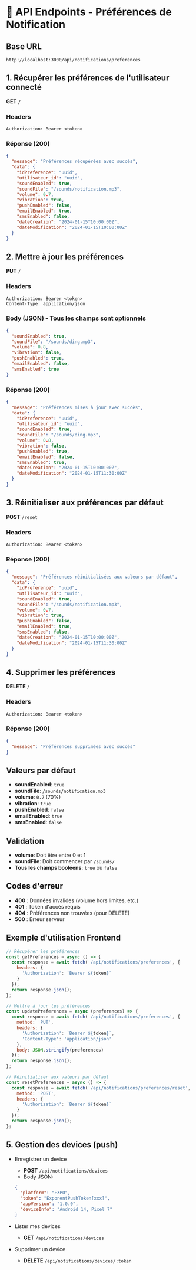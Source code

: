 # 🔔 API Endpoints - Préférences de Notification

## Base URL
```
http://localhost:3000/api/notifications/preferences
```

## 1. Récupérer les préférences de l'utilisateur connecté
**GET** `/`

### Headers
```
Authorization: Bearer <token>
```

### Réponse (200)
```json
{
  "message": "Préférences récupérées avec succès",
  "data": {
    "idPreference": "uuid",
    "utilisateur_id": "uuid",
    "soundEnabled": true,
    "soundFile": "/sounds/notification.mp3",
    "volume": 0.7,
    "vibration": true,
    "pushEnabled": false,
    "emailEnabled": true,
    "smsEnabled": false,
    "dateCreation": "2024-01-15T10:00:00Z",
    "dateModification": "2024-01-15T10:00:00Z"
  }
}
```

## 2. Mettre à jour les préférences
**PUT** `/`

### Headers
```
Authorization: Bearer <token>
Content-Type: application/json
```

### Body (JSON) - Tous les champs sont optionnels
```json
{
  "soundEnabled": true,
  "soundFile": "/sounds/ding.mp3",
  "volume": 0.8,
  "vibration": false,
  "pushEnabled": true,
  "emailEnabled": false,
  "smsEnabled": true
}
```

### Réponse (200)
```json
{
  "message": "Préférences mises à jour avec succès",
  "data": {
    "idPreference": "uuid",
    "utilisateur_id": "uuid",
    "soundEnabled": true,
    "soundFile": "/sounds/ding.mp3",
    "volume": 0.8,
    "vibration": false,
    "pushEnabled": true,
    "emailEnabled": false,
    "smsEnabled": true,
    "dateCreation": "2024-01-15T10:00:00Z",
    "dateModification": "2024-01-15T11:30:00Z"
  }
}
```

## 3. Réinitialiser aux préférences par défaut
**POST** `/reset`

### Headers
```
Authorization: Bearer <token>
```

### Réponse (200)
```json
{
  "message": "Préférences réinitialisées aux valeurs par défaut",
  "data": {
    "idPreference": "uuid",
    "utilisateur_id": "uuid",
    "soundEnabled": true,
    "soundFile": "/sounds/notification.mp3",
    "volume": 0.7,
    "vibration": true,
    "pushEnabled": false,
    "emailEnabled": true,
    "smsEnabled": false,
    "dateCreation": "2024-01-15T10:00:00Z",
    "dateModification": "2024-01-15T11:30:00Z"
  }
}
```

## 4. Supprimer les préférences
**DELETE** `/`

### Headers
```
Authorization: Bearer <token>
```

### Réponse (200)
```json
{
  "message": "Préférences supprimées avec succès"
}
```

## Valeurs par défaut
- **soundEnabled**: `true`
- **soundFile**: `/sounds/notification.mp3`
- **volume**: `0.7` (70%)
- **vibration**: `true`
- **pushEnabled**: `false`
- **emailEnabled**: `true`
- **smsEnabled**: `false`

## Validation
- **volume**: Doit être entre 0 et 1
- **soundFile**: Doit commencer par `/sounds/`
- **Tous les champs booléens**: `true` ou `false`

## Codes d'erreur
- **400** : Données invalides (volume hors limites, etc.)
- **401** : Token d'accès requis
- **404** : Préférences non trouvées (pour DELETE)
- **500** : Erreur serveur

## Exemple d'utilisation Frontend

```javascript
// Récupérer les préférences
const getPreferences = async () => {
  const response = await fetch('/api/notifications/preferences', {
    headers: {
      'Authorization': `Bearer ${token}`
    }
  });
  return response.json();
};

// Mettre à jour les préférences
const updatePreferences = async (preferences) => {
  const response = await fetch('/api/notifications/preferences', {
    method: 'PUT',
    headers: {
      'Authorization': `Bearer ${token}`,
      'Content-Type': 'application/json'
    },
    body: JSON.stringify(preferences)
  });
  return response.json();
};

// Réinitialiser aux valeurs par défaut
const resetPreferences = async () => {
  const response = await fetch('/api/notifications/preferences/reset', {
    method: 'POST',
    headers: {
      'Authorization': `Bearer ${token}`
    }
  });
  return response.json();
};
```

## 5. Gestion des devices (push)

- Enregistrer un device
  - **POST** `/api/notifications/devices`
  - Body JSON:
  ```json
  {
    "platform": "EXPO",
    "token": "ExponentPushToken[xxx]",
    "appVersion": "1.0.0",
    "deviceInfo": "Android 14, Pixel 7"
  }
  ```

- Lister mes devices
  - **GET** `/api/notifications/devices`

- Supprimer un device
  - **DELETE** `/api/notifications/devices/:token`
